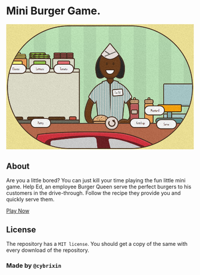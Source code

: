 # Mini Burger Game.

![Mime Burger Game](images/cover/cover.png?raw=true)

## About
Are you a little bored? You can just kill your time playing the fun little mini game. Help Ed, an employee Burger Queen serve the perfect burgers to his customers in the drive-through. Follow the recipe they provide you and quickly serve them.

[Play Now](https://makeburger.cybrix.in)

## License
The repository has a `MIT license`. You should get a copy of the same with every download of the repository.

### Made by `@cybrixin`
